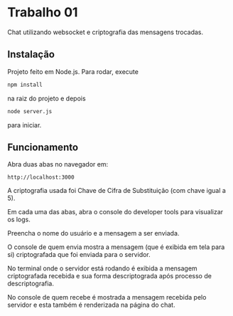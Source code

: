 # Trabalho 01

Chat utilizando websocket e criptografia das mensagens trocadas.

## Instalação

Projeto feito em Node.js. Para rodar, execute

```bash
npm install
```
na raiz do projeto e depois

```bash
node server.js
```

para iniciar.

## Funcionamento

Abra duas abas no navegador em:
```
http://localhost:3000
```
A criptografia usada foi Chave de Cifra de Substituição (com chave igual a 5).

Em cada uma das abas, abra o console do developer tools para visualizar os logs.

Preencha o nome do usuário e a mensagem a ser enviada.

O console de quem envia mostra a mensagem (que é exibida em tela para si) criptografada que foi enviada para o servidor.

No terminal onde o servidor está rodando é exibida a mensagem criptografada recebida e sua forma descriptograda após processo de descriptografia.

No console de quem recebe é mostrada a mensagem recebida pelo servidor e esta também é renderizada na página do chat.
